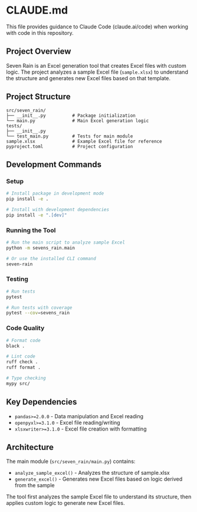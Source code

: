 # CLAUDE.md

This file provides guidance to Claude Code (claude.ai/code) when working with code in this repository.

## Project Overview

Seven Rain is an Excel generation tool that creates Excel files with custom logic. The project analyzes a sample Excel file (`sample.xlsx`) to understand the structure and generates new Excel files based on that template.

## Project Structure

```
src/seven_rain/
├── __init__.py          # Package initialization
└── main.py              # Main Excel generation logic
tests/
├── __init__.py
└── test_main.py         # Tests for main module
sample.xlsx              # Example Excel file for reference
pyproject.toml           # Project configuration
```

## Development Commands

### Setup
```bash
# Install package in development mode
pip install -e .

# Install with development dependencies
pip install -e ".[dev]"
```

### Running the Tool
```bash
# Run the main script to analyze sample Excel
python -m sevens_rain.main

# Or use the installed CLI command
seven-rain
```

### Testing
```bash
# Run tests
pytest

# Run tests with coverage
pytest --cov=sevens_rain
```

### Code Quality
```bash
# Format code
black .

# Lint code
ruff check .
ruff format .

# Type checking
mypy src/
```

## Key Dependencies

- `pandas>=2.0.0` - Data manipulation and Excel reading
- `openpyxl>=3.1.0` - Excel file reading/writing
- `xlsxwriter>=3.1.0` - Excel file creation with formatting

## Architecture

The main module (`src/seven_rain/main.py`) contains:
- `analyze_sample_excel()` - Analyzes the structure of sample.xlsx
- `generate_excel()` - Generates new Excel files based on logic derived from the sample

The tool first analyzes the sample Excel file to understand its structure, then applies custom logic to generate new Excel files.